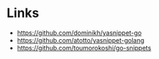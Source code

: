 # Links
* https://github.com/dominikh/yasnippet-go
* https://github.com/atotto/yasnippet-golang
* https://github.com/toumorokoshi/go-snippets
